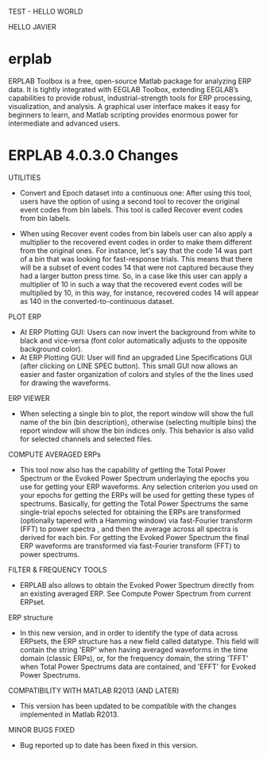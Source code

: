 TEST - HELLO WORLD

HELLO JAVIER

erplab
======

ERPLAB Toolbox is a free, open-source Matlab package for analyzing ERP data.  It is tightly integrated with EEGLAB Toolbox, extending EEGLAB’s capabilities to provide robust, industrial-strength tools for ERP processing, visualization, and analysis.  A graphical user interface makes it easy for beginners to learn, and Matlab scripting provides enormous power for intermediate and advanced users.  



ERPLAB 4.0.3.0 Changes
======
UTILITIES
* Convert and Epoch dataset into a continuous one: After using this tool, users have the option of using a second tool to recover the original event codes from bin labels. This tool is called Recover event codes from bin labels. 

* When using Recover event codes from bin labels user can also apply a multiplier to the recovered event codes in order to make them different from the original ones. For instance, let's say that the code 14 was part of a bin that was looking for fast-response trials. This means that there will be a subset of event codes 14 that were not captured because they had a larger button press time. So, in a case like this user can apply a multiplier of 10 in such a way that the recovered event codes will be multiplied by 10, in this way, for instance, recovered codes 14 will appear as 140 in the converted-to-continuous dataset.

PLOT ERP
* At ERP Plotting GUI: Users can now invert the background from white to black and vice-versa (font color automatically adjusts to the opposite background color).
* At ERP Plotting GUI: User will find an upgraded Line Specifications GUI (after clicking on LINE SPEC button). This small GUI now allows an easier and faster organization of colors and styles of the the lines used for drawing the waveforms.

ERP VIEWER
* When selecting a single bin to plot, the report window will show the full name of the bin (bin description), otherwise (selecting multiple bins) the report window will show the bin indices only. This behavior is also valid for selected channels and selected files.

COMPUTE AVERAGED ERPs
* This tool now also has the capability of getting the Total Power Spectrum or the Evoked Power Spectrum underlaying the epochs you use for getting your ERP waveforms. Any selection criterion you used on your epochs for getting the ERPs will be used for getting these types of spectrums. Basically, for getting the Total Power Spectrums the same single-trial epochs selected for obtaining the ERPs are transformed (optionally tapered with a Hamming window) via fast-Fourier transform (FFT) to power spectra , and then the average across all spectra is derived for each bin. For getting the Evoked Power Spectrum the final ERP waveforms are transformed via fast-Fourier transform (FFT) to power spectrums.

FILTER & FREQUENCY TOOLS
* ERPLAB also allows to obtain the Evoked Power Spectrum directly from an existing averaged ERP. See Compute Power Spectrum from current ERPset.

ERP structure
* In this new version, and in order to identify the type of data across ERPsets, the ERP structure has a new field called datatype. This field will contain the string 'ERP' when having averaged waveforms in the time domain (classic ERPs), or, for the frequency domain, the string 'TFFT' when Total Power Spectrums data are contained, and 'EFFT' for Evoked Power Spectrums.

COMPATIBILITY WITH MATLAB R2013 (AND LATER)
* This version has been updated to be compatible with the changes implemented in Matlab R2013.

MINOR BUGS FIXED
* Bug reported up to date has been fixed in this version.
